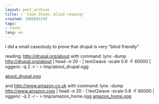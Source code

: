 ```yaml
---
layout: post_archive
title: ! 'Case Study: blind reading'
created: 1086891299
tags:
- Cases
lang: en
---
```

I did a small casestudy to prove that drupal is very "blind friendly"

reading: 
http://drupal.org/about
with command:
lynx -dump http://drupal.org/about | head -n 20  - | text2wave -scale 0.8 -F 80000 | oggenc -q 2 -r - > tmp/about_drupal.ogg

<a href="/files/about_drupal.ogg">about_drupal.ogg</a>

and 
http://www.amazon.co.uk
with command:
lynx -dump http://www.amazon.com | head -n 20  - | text2wave -scale 0.8 -F 80000 | oggenc -q 2 -r - > tmp/amazon_home.ogg
<a href="/files/amazon_home.ogg">amazon_home.ogg</a>
